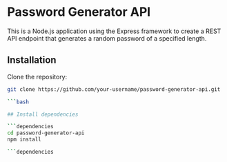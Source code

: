 # Password Generator API

This is a Node.js application using the Express framework to create a REST API endpoint that generates a random password of a specified length.

## Installation

Clone the repository:

```bash
git clone https://github.com/your-username/password-generator-api.git

```bash

## Install dependencies

```dependencies
cd password-generator-api
npm install

```dependencies
